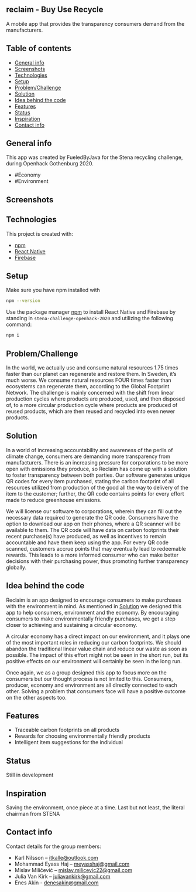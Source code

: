 ## reclaim - Buy Use Recycle
A mobile app that provides the transparency consumers demand from the manufacturers. 

## Table of contents
* [General info](#general-info)
* [Screenshots](#screenshots)
* [Technologies](#technologies)
* [Setup](#setup)
* [Problem/Challenge](#problemchallenge)
* [Solution](#Solution)
* [Idea behind the code](#idea-behind-the-code)
* [Features](#features)
* [Status](#status)
* [Inspiration](#inspiration)
* [Contact info](#contact-info)
## General info 
This app was created by FueledByJava for the Stena recycling challenge, during Openhack Gothenburg 2020. 
* #Economy 
* #Environment

## Screenshots

## Technologies
This project is created with:
* [npm](https://www.npmjs.com/)
* [React Native](https://reactnative.dev/)
* [Firebase](https://firebase.google.com/)

## Setup
Make sure you have npm installed with 
```bash 
npm --version
```

Use the package manager [npm](https://www.npmjs.com/get-npm) to install React Native and Firebase by standing in ```stena-challenge-openhack-2020``` and utilizing the following command:
```bash 
npm i
```

## Problem/Challenge
In the world, we actually use and consume natural resources 1.75 times faster than our planet can regenerate and restore them. In Sweden, it’s much worse. We consume natural resources FOUR times faster than ecosystems can regenerate them, according to the Global Footprint Network.
The challenge is mainly concerned with the shift from linear production cycles where products are produced, used, and then disposed of, to a more circular production cycle where products are produced of reused products, which are then reused and recycled into even newer products. 

## Solution
In a world of increasing accountability and awareness of the perils of climate change, consumers are demanding more transparency from manufacturers. There is an increasing pressure for corporations to be more open with emissions they produce, so Reclaim has come up with a solution to foster transparency between both parties. Our software generates unique QR codes for every item purchased, stating the carbon footprint of all resources utilized from production of the good all the way to delivery of the item to the customer; further, the QR code contains points for every effort made to reduce greenhouse emissions.

We will license our software to corporations, wherein they can fill out the necessary data required to generate the QR code. Consumers have the option to download our app on their phones, where a QR scanner will be available to them. The QR code will have data on carbon footprints their recent purchase(s) have produced, as well as incentives to remain accountable and have them keep using the app. For every QR code scanned, customers accrue points that may eventually lead to redeemable rewards. This leads to a more informed consumer who can make better decisions with their purchasing power, thus promoting further transparency globally.
 

## Idea behind the code
Reclaim is an app designed to encourage consumers to make purchases with the environment in mind. As mentioned in [Solution](#solution) we designed this app to help consumers, environment and the economy. By encouraging consumers to make environmentally friendly purchases, we get a step closer to achieving and sustaining a circular economy. 
 
A circular economy has a direct impact on our environment, and it plays one of the most important roles in reducing our carbon footprints. We should abandon the traditional linear value chain and reduce our waste as soon as possible. The impact of this effort might not be seen in the short run, but its positive effects on our environment will certainly be seen in the long run. 
 
Once again, we as a group designed this app to focus more on the consumers but our thought process is not limited to this. Consumers, producer, economy and environment are all directly connected to each other. Solving a problem that consumers face will have a positive outcome on the other aspects too.

## Features
* Traceable carbon footprints on all products
* Rewards for choosing environmentally friendly products
* Intelligent item suggestions for the individual

## Status
Still in development

## Inspiration
Saving the environment, once piece at a time. Last but not least, the literal chairman from STENA

## Contact info
Contact details for the group members:
* Karl Nilsson – itkalle@outlook.com
* Mohammad Eyass Haj – meyasshaj@gmail.com
* Mislav Miličević – mislav.milicevic22@gmail.com
* Julia Van Kirk – juliavankirk@gmail.com
* Enes Akin - denesakin@gmail.com

